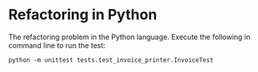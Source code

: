 # Refactoring in Python

The refactoring problem in the Python language. Execute the following in command line to run the test:

```
python -m unittest tests.test_invoice_printer.InvoiceTest
```
